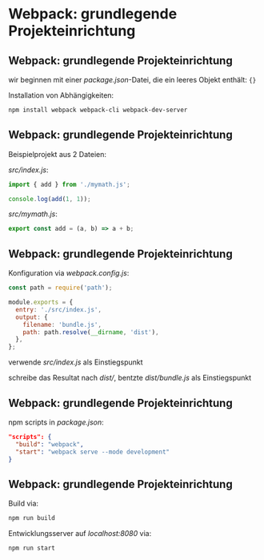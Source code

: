 # Webpack: grundlegende Projekteinrichtung

## Webpack: grundlegende Projekteinrichtung

wir beginnen mit einer _package.json_-Datei, die ein leeres Objekt enthält: `{}`

Installation von Abhängigkeiten:

```bash
npm install webpack webpack-cli webpack-dev-server
```

## Webpack: grundlegende Projekteinrichtung

Beispielprojekt aus 2 Dateien:

_src/index.js_:

```js
import { add } from './mymath.js';

console.log(add(1, 1));
```

_src/mymath.js_:

```js
export const add = (a, b) => a + b;
```

## Webpack: grundlegende Projekteinrichtung

Konfiguration via _webpack.config.js_:

```js
const path = require('path');

module.exports = {
  entry: './src/index.js',
  output: {
    filename: 'bundle.js',
    path: path.resolve(__dirname, 'dist'),
  },
};
```

verwende _src/index.js_ als Einstiegspunkt

schreibe das Resultat nach _dist/_, bentzte _dist/bundle.js_ als Einstiegspunkt

## Webpack: grundlegende Projekteinrichtung

npm scripts in _package.json_:

```json
"scripts": {
  "build": "webpack",
  "start": "webpack serve --mode development"
}
```

## Webpack: grundlegende Projekteinrichtung

Build via:

```bash
npm run build
```

Entwicklungsserver auf _localhost:8080_ via:

```bash
npm run start
```
